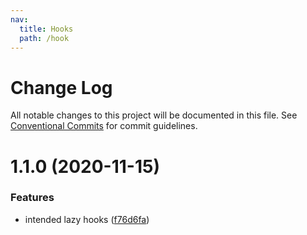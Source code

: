 ```yaml
---
nav:
  title: Hooks
  path: /hook
---
```


# Change Log

All notable changes to this project will be documented in this file.
See [Conventional Commits](https://conventionalcommits.org) for commit guidelines.

# 1.1.0 (2020-11-15)


### Features

* intended lazy hooks ([f76d6fa](https://github.com/ecomfe/react-hooks/commit/f76d6faa6a6a0f37dfcf0b7a8c99f40e6a5925de))
